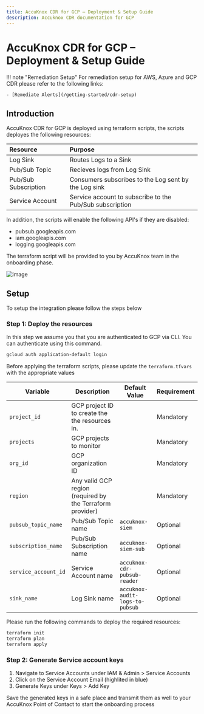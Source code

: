 ```yaml
---
title: AccuKnox CDR for GCP – Deployment & Setup Guide
description: Accuknox CDR documentation for GCP
---
```


# AccuKnox CDR for GCP – Deployment & Setup Guide

!!! note "Remediation Setup"
    For remediation setup for AWS, Azure and GCP CDR please refer to the following links:

    - [Remediate Alerts](/getting-started/cdr-setup)

## **Introduction**
AccuKnox CDR for GCP is deployed using terraform scripts, the scripts deployes the following resources:

| Resource    | Purpose |
| :-------- | :------- |
| Log Sink | Routes Logs to a Sink |
| Pub/Sub Topic | Recieves logs from Log Sink |
| Pub/Sub Subscription | Consumers subscribes to the Log sent by the Log sink |
| Service Account | Service account to subscribe to the Pub/Sub subscription |

In addition, the scripts will enable the following API's if they are disabled:

- pubsub.googleapis.com
- iam.googleapis.com
- logging.googleapis.com

The terraform script will be provided to you by AccuKnox team in the onboarding phase.

![image](https://i.ibb.co/pBHrJ0fX/Screenshot-2025-10-09-183648.png)

## **Setup**

To setup the integration please follow the steps below


### **Step 1: Deploy the resources**

In this step we assume you that you are authenticated to GCP via CLI.
You can authenticate using this command.

```bash
gcloud auth application-default login
```

Before applying the terraform scripts, please update the `terraform.tfvars` with the appropriate values

| Variable             | Description                                               | Default Value          | Requirement |
|----------------------|-----------------------------------------------------------|------------------------|-------------|
| `project_id`         | GCP project ID to create the the resources in.            |                        | Mandatory   |
| `projects`           | GCP projects to monitor                                   |                        | Mandatory   |
| `org_id`             | GCP organization ID                                       |                        | Mandatory   |
| `region`             | Any valid GCP region (required by the Terraform provider) |                        | Mandatory   |
| `pubsub_topic_name`  | Pub/Sub Topic name                                        | `accuknox-siem`         | Optional    |
| `subscription_name`  | Pub/Sub Subscription name                                 | `accuknox-siem-sub`         | Optional    |
| `service_account_id` | Service Account name                                      | `accuknox-cdr-pubsub-reader`        | Optional    |
| `sink_name`          | Log Sink name                                             | `accuknox-audit-logs-to-pubsub` | Optional    |

Please run the following commands to deploy the required resources:
```bash
terraform init
terraform plan
terraform apply
```

### **Step 2: Generate Service account keys**

1. Navigate to Service Accounts under IAM & Admin > Service Accounts
1. Click on the Service Account Email (highlited in blue)
1. Generate Keys under Keys > Add Key

Save the generated keys in a safe place and transmit them as well to your AccuKnox Point of Contact to start the onboarding process

